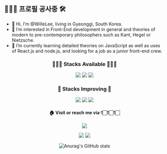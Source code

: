 ## 🧑🏻‍🔧 프로필 공사중 🛠

- 👋 Hi, I’m @WilleLee, living in Gyeonggi, South Korea.
- 👀 I’m interested in Front-End development in general and theories of modern to pre-contemporary philosophers such as Kant, Hegel or Nietzsche.
- 🌱 I’m currently learning detailed theories on JavaScript as well as uses of React.js and node.js, and looking for a job as a junior front-end crew.

<!---
WilleLee/WilleLee is a ✨ special ✨ repository because its `README.md` (this file) appears on your GitHub profile.
You can click the Preview link to take a look at your changes.
--->



  

<h3 align="center">🧑🏻‍💻 Stacks Available 🧑🏻‍💻</h3>

<div align="center">
  <a href="#" target="_blank"><img src="https://img.shields.io/badge/HTML-E34F26?style=flat-square&logo=HTML5&logoColor=FFFFFF"/></a>
  <a href="https://willelee.github.io/nomadKokoatalk/" target="_blank"><img src="https://img.shields.io/badge/CSS-1572B6?style=flat-square&logo=CSS3&logoColor=FFFFFF"/></a>
  <a href="https://willelee.github.io/" target="_blank"><img src="https://img.shields.io/badge/JavaScript-F7DF1E?style=flat-square&logo=JavaScript&logoColor=FFFFFF"/></a>
</div>


<h3 align="center">📝 Stacks Improving 📝</h3>

<div align="center">
  <a href="#" target="_blank"><img src="https://img.shields.io/badge/React-61DAFB?style=flat-square&logo=React&logoColor=FFFFFF"/></a>
  <a href="#" target="_blank"><img src="https://img.shields.io/badge/TypeScript-3178C6?style=flat-square&logo=TypeScript&logoColor=FFFFFF"/></a>
  <a href="#" target="_blank"><img src="https://img.shields.io/badge/Node.js-339933?style=flat-square&logo=Node.js&logoColor=FFFFFF"/></a>
</div>




<h4 align="center">🏠 Visit or reach me via 👇🏻👇🏻👇🏻</h4>

<div align="center">
  <a href="mailto:1992season@gmail.com" target="_blank"><img src="https://img.shields.io/badge/1992season@gmail.com-EA4335?style=flat-square&logo=Gmail&logoColor=FFFFFF"/></a>
  
  <a href="https://github.com/WilleLee" target="_blank"><img src="https://img.shields.io/badge/GitHub-181717?style=flat-square&logo=GitHub&logoColor=FFFFFF"/></a>
  <a href="https://medium.com/@1992season" target="_blank"><img src="https://img.shields.io/badge/Medium-000000?style=flat-square&logo=Medium&logoColor=FFFFFF"/></a>
</div>


<div align="center">

![Anurag's GitHub stats](https://github-readme-stats.vercel.app/api?username=WilleLee&show_icons=true&theme=dark)
  
</div>
